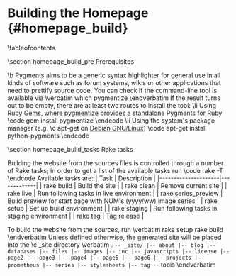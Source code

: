 Building the Homepage    {#homepage_build}
=====================

\tableofcontents

\section homepage_build_pre Prerequisites

\b Pygments aims to be a generic syntax highlighter for general use in all
kinds of software such as forum systems, wikis or other applications that need
to prettify source code. You can check if the command-line tool is available
via
\verbatim
which pygmentize
\endverbatim
If the result turns out to be empty, there are at least two routes to install
the tool:
\li Using Ruby Gems, where [pygmentize](https://github.com/djanowski/pygmentize)
provides a standalone Pygments for Ruby
\code
gem install pygmentize
\endcode
\li Using the system's package manager (e.g. \c apt-get on
[Debian GNU/Linux](http://www.debian.org))
\code
apt-get install python-pygments
\endcode

\section homepage_build_tasks Rake tasks

Building the website from the sources files is controlled through a number of
Rake tasks; in order to get a list of the available tasks run
\code
rake -T
\endcode
Available tasks are:
| Task                | Description |
|---------------------|-------------|
| rake build          | Build the site |
| rake clean          | Remove current site |
| rake live           | Run following tasks in live environment |
| rake series_preview | Build preview for start page with NUM's (yyyy/ww) image series |
| rake setup          | Set up build environment |
| rake staging        | Run following tasks in staging environment |
| rake tag            | Tag release |

To build the website from the sources, run
\verbatim
rake setup
rake build
\endverbatim
Unless defined otherwise, the generated site will be placed into the \c _site
directory
\verbatim
.
`-- _site/
    |-- about
    |-- blog
    |-- databases
    |-- files
    |-- images
    |-- inc
    |-- javascripts
    |-- license
    |-- page2
    |-- page3
    |-- page4
    |-- page5
    |-- page6
    |-- projects
    |-- prometheus
    |-- series
    |-- stylesheets
    |-- tag
    `-- tools
\endverbatim
